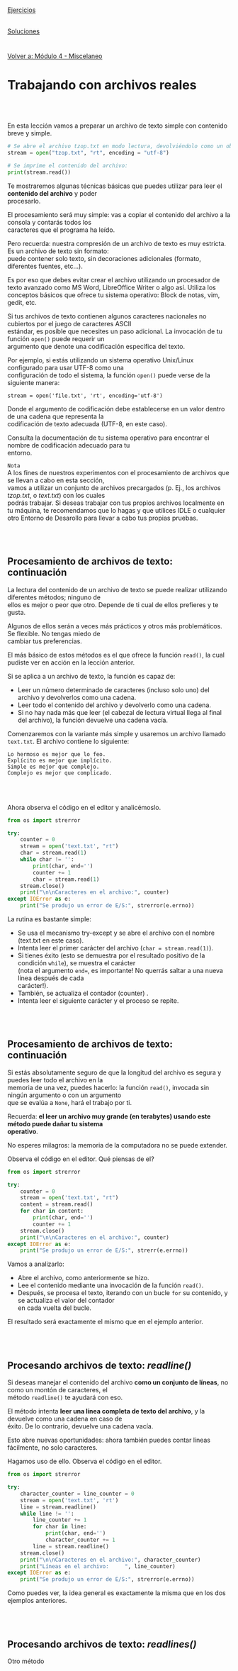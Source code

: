 #  
[Ejercicios](/Modulo4/Seccion3/Sec3-ej.md)
<br></br>

[Soluciones](/Modulo4/Seccion3/Sec3-ejsol.md)  

#

[Volver a: Módulo 4 - Miscelaneo](../README.md)

# **Trabajando con archivos reales**  

<br></br>  


En esta lección vamos a preparar un archivo de texto simple con contenido breve y simple.  
```python
# Se abre el archivo tzop.txt en modo lectura, devolviéndolo como un objeto del tipo archivo:
stream = open("tzop.txt", "rt", encoding = "utf-8")

# Se imprime el contenido del archivo:
print(stream.read()) 
```

Te mostraremos algunas técnicas básicas que puedes utilizar para leer el **contenido del archivo** y poder  
procesarlo.  

El procesamiento será muy simple: vas a copiar el contenido del archivo a la consola y contarás todos los  
caracteres que el programa ha leído. 

Pero recuerda: nuestra compresión de un archivo de texto es muy estricta. Es un archivo de texto sin formato:  
puede contener solo texto, sin decoraciones adicionales (formato, diferentes fuentes, etc...).  

Es por eso que debes evitar crear el archivo utilizando un procesador de texto avanzado como MS Word, LibreOffice Writer o algo así. Utiliza los conceptos básicos que ofrece tu sistema operativo: Block de notas, vim, gedit, etc.

Si tus archivos de texto contienen algunos caracteres nacionales no cubiertos por el juego de caracteres ASCII  
estándar, es posible que necesites un paso adicional. La invocación de tu función ```open()``` puede requerir un  
argumento que denote una codificación específica del texto.  

Por ejemplo, si estás utilizando un sistema operativo Unix/Linux configurado para usar UTF-8 como una  
configuración de todo el sistema, la función ```open()``` puede verse de la siguiente manera:  
```
stream = open('file.txt', 'rt', encoding='utf-8')
```  

Donde el argumento de codificación debe establecerse en un valor dentro de una cadena que representa la  
codificación de texto adecuada (UTF-8, en este caso).  

Consulta la documentación de tu sistema operativo para encontrar el nombre de codificación adecuado para tu  
entorno.  

```Nota```  
A los fines de nuestros experimentos con el procesamiento de archivos que se llevan a cabo en esta sección,  
vamos a utilizar un conjunto de archivos precargados (p. Ej., los archivos *tzop.txt*, o *text.txt*) con los cuales  
podrás trabajar. Si deseas trabajar con tus propios archivos localmente en tu máquina, te recomendamos que lo hagas y que utilices IDLE o cualquier otro Entorno de Desarollo para llevar a cabo tus propias pruebas.  

<br></br>  


## **Procesamiento de archivos de texto: continuación**  
La lectura del contenido de un archivo de texto se puede realizar utilizando diferentes métodos; ninguno de  
ellos es mejor o peor que otro. Depende de ti cual de ellos prefieres y te gusta.  

Algunos de ellos serán a veces más prácticos y otros más problemáticos. Se flexible. No tengas miedo de  
cambiar tus preferencias.  

El más básico de estos métodos es el que ofrece la función ```read()```, la cual pudiste ver en acción en la lección anterior.  

Si se aplica a un archivo de texto, la función es capaz de:  
- Leer un número determinado de caracteres (incluso solo uno) del archivo y devolverlos como una cadena.  
- Leer todo el contenido del archivo y devolverlo como una cadena.  
- Si no hay nada más que leer (el cabezal de lectura virtual llega al final del archivo), la función devuelve una cadena vacía.  

Comenzaremos con la variante más simple y usaremos un archivo llamado ```text.txt```. El archivo contiene lo siguiente:
```
Lo hermoso es mejor que lo feo.
Explícito es mejor que implícito.
Simple es mejor que complejo.
Complejo es mejor que complicado.
```  
<br></br>

Ahora observa el código en el editor y analicémoslo.  
```python
from os import strerror

try:
    counter = 0
    stream = open('text.txt', "rt")
    char = stream.read(1)
    while char != '':
        print(char, end='')
        counter += 1
        char = stream.read(1)
    stream.close()
    print("\n\nCaracteres en el archivo:", counter)
except IOError as e:
    print("Se produjo un error de E/S:", strerror(e.errno))
```  

La rutina es bastante simple:  

- Se usa el mecanismo try-except y se abre el archivo con el nombre (text.txt en este caso).
- Intenta leer el primer carácter del archivo (```char = stream.read(1)```).  
- Si tienes éxito (esto se demuestra por el resultado positivo de la condición ```while```), se muestra el carácter  
(nota el argumento ```end=```, es importante! No querrás saltar a una nueva línea después de cada  
carácter!).  
- También, se actualiza el contador (counter)  .
- Intenta leer el siguiente carácter y el proceso se repite.  

<br></br>  


## **Procesamiento de archivos de texto: continuación**  
Si estás absolutamente seguro de que la longitud del archivo es segura y puedes leer todo el archivo en la  
memoria de una vez, puedes hacerlo: la función ```read()```, invocada sin ningún argumento o con un argumento  
que se evalúa a ```None```, hará el trabajo por ti.  

Recuerda: **el leer un archivo muy grande (en terabytes) usando este método puede dañar tu sistema**  
**operativo**.  

No esperes milagros: la memoria de la computadora no se puede extender.  

Observa el código en el editor. Qué piensas de el?  
```python
from os import strerror

try:
    counter = 0
    stream = open('text.txt', "rt")
    content = stream.read()
    for char in content:
        print(char, end='')
        counter += 1
    stream.close()
    print("\n\nCaracteres en el archivo:", counter)
except IOError as e:
    print("Se produjo un error de E/S:", strerr(e.errno))
```  

Vamos a analizarlo:  
- Abre el archivo, como anteriormente se hizo.  
- Lee el contenido mediante una invocación de la función ```read()```.  
- Después, se procesa el texto, iterando con un bucle ```for``` su contenido, y se actualiza el valor del contador  
en cada vuelta del bucle.  

El resultado será exactamente el mismo que en el ejemplo anterior.  

<br></br>  


## **Procesando archivos de texto: *readline()***  
Si deseas manejar el contenido del archivo **como un conjunto de líneas**, no como un montón de caracteres, el  
método ```readline()``` te ayudará con eso.  

El método intenta **leer una línea completa de texto del archivo**, y la devuelve como una cadena en caso de  
éxito. De lo contrario, devuelve una cadena vacía.  

Esto abre nuevas oportunidades: ahora también puedes contar líneas fácilmente, no solo caracteres.  

Hagamos uso de ello. Observa el código en el editor.  
```python
from os import strerror

try:
    character_counter = line_counter = 0
    stream = open('text.txt', 'rt')
    line = stream.readline()
    while line != '':
        line_counter += 1
        for char in line:
            print(char, end='')
            character_counter += 1
        line = stream.readline()
    stream.close()
    print("\n\nCaracteres en el archivo:", character_counter)
    print("Líneas en el archivo:     ", line_counter)
except IOError as e:
    print("Se produjo un error de E/S:", strerror(e.errno))
```  

Como puedes ver, la idea general es exactamente la misma que en los dos ejemplos anteriores.  

<br></br>  


## **Procesando archivos de texto: *readlines()***  
Otro método 